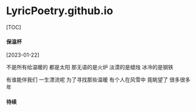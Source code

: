 # LyricPoetry.github.io
[TOC]


#### 保温杯 
[2023-01-22]

不是所有给温暖的 都是太阳
那无语的是火炉 淡漠的是蜡烛  冰冷的是钢铁

有谁能伴我们 一生漂流呢
为了寻找那些温暖 有个人在风雪中
竟眺望了 很多很多年


#### 待续




